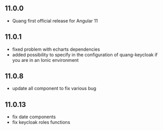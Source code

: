 ## 11.0.0

* Quang first official release for Angular 11

## 11.0.1

* fixed problem with echarts dependencies
* added possibility to specify in the configuration of quang-keycloak if you are in an Ionic environment

## 11.0.8
* update all component to fix various bug

## 11.0.13
* fix date components
* fix keycloak roles functions
